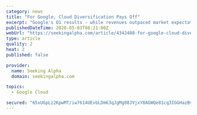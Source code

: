 ```yaml
---
category: news
title: "For Google, Cloud Diversification Pays Off"
excerpt: "Google's Q1 results - while revenues outpaced market expectations, the company acknowledged uncertainty for Q2. Google's advertising revenues may be hurting, bu"
publishedDateTime: 2020-05-03T08:21:00Z
webUrl: "https://seekingalpha.com/article/4342408-for-google-cloud-diversification-pays-off"
type: article
quality: 2
heat: 2
published: false

provider:
  name: Seeking Alpha
  domain: seekingalpha.com

topics:
  - Google Cloud

secured: "65xUGpLz2KpwMT/iw7614UEvbLDm63qJgMg08JVjxY8AGWQe81cq3IGGHazBv2BmkKq1hwABspd1osB4QZ14rrDBuMK7zKgjKoGtbuOv7Zs1xF1Wtowez8tFzF8Pw4vdT6Fb10COOXmQx115iAA01s0tFLGZVm2JSkPXQs9U/iTTg9djrclupfDo9U4zsBCCtNCce+QdET6hhpxkNvN39FqdepCpm9dq7Cbwl1WCxB3lD9rIEp1mL145IjJhGJWt2saEAmvU2WziwyogrNHPtyKxLxAGSnRb8v5H5/hVKhdmJPiBxepHAxcTTZ+Nc+O2YNzLgIMEm8D/XrEuuQQoPtOdPxsr+IwHuSdVQ3c4feGniZ5GYePHLpX0XbHdMNw5DHcYvQvYC7vi5MtZNUfTCMhsam/e8hbc1JbE1ESOky1u3PG+Je0P9DUyYg/IIH2GlXU8yLn7jDlw/TSGvMItiZFTxw40KJbl2BT5c6RwGkY=;T7ZhP86Nhrn0sOoXsuBZaA=="
---
```


